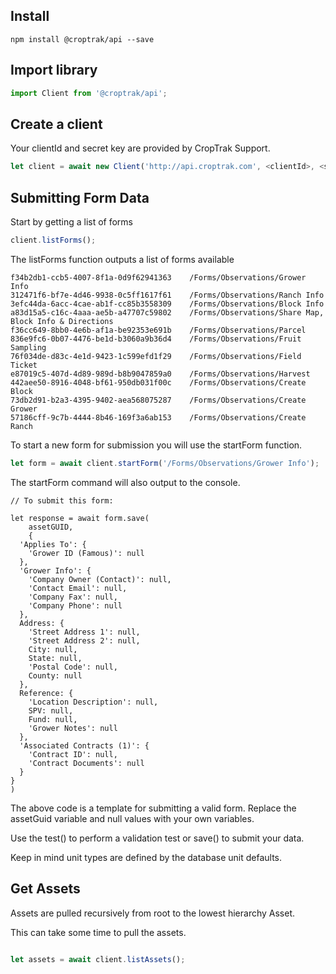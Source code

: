 ## Install
```
npm install @croptrak/api --save
```

## Import library

```js
import Client from '@croptrak/api';
```

## Create a client

Your clientId and secret key are provided by CropTrak Support.

```js
let client = await new Client('http://api.croptrak.com', <clientId>, <secret>).init();
```

## Submitting Form Data

Start by getting a list of forms

```js
client.listForms();
```

The listForms function outputs a list of forms available

```
f34b2db1-ccb5-4007-8f1a-0d9f62941363    /Forms/Observations/Grower Info
312471f6-bf7e-4d46-9938-0c5ff1617f61    /Forms/Observations/Ranch Info
3efc44da-6acc-4cae-ab1f-cc85b3558309    /Forms/Observations/Block Info
a83d15a5-c16c-4aaa-ae5b-a47707c59802    /Forms/Observations/Share Map, Block Info & Directions
f36cc649-8bb0-4e6b-af1a-be92353e691b    /Forms/Observations/Parcel
836e9fc6-0b07-4476-be1d-b3060a9b36d4    /Forms/Observations/Fruit Sampling
76f034de-d83c-4e1d-9423-1c599efd1f29    /Forms/Observations/Field Ticket
e87019c5-407d-4d89-989d-b8b9047859a0    /Forms/Observations/Harvest
442aee50-8916-4048-bf61-950db031f00c    /Forms/Observations/Create Block
73db2d91-b2a3-4395-9402-aea568075287    /Forms/Observations/Create Grower
57186cff-9c7b-4444-8b46-169f3a6ab153    /Forms/Observations/Create Ranch
```

To start a new form for submission you will use the startForm function.

```js
let form = await client.startForm('/Forms/Observations/Grower Info');
```

The startForm command will also output to the console. 

```
// To submit this form:

let response = await form.save(
    assetGUID,
    {
  'Applies To': {
    'Grower ID (Famous)': null
  },
  'Grower Info': {
    'Company Owner (Contact)': null,
    'Contact Email': null,
    'Company Fax': null,
    'Company Phone': null
  },
  Address: {
    'Street Address 1': null,
    'Street Address 2': null,
    City: null,
    State: null,
    'Postal Code': null,
    County: null
  },
  Reference: {
    'Location Description': null,
    SPV: null,
    Fund: null,
    'Grower Notes': null
  },
  'Associated Contracts (1)': {
    'Contract ID': null,
    'Contract Documents': null
  }
}
)
```

The above code is a template for submitting a valid form. Replace the assetGuid variable and null values with your own variables.

Use the test() to perform a validation test or save() to submit your data.

Keep in mind unit types are defined by the database unit defaults.

## Get Assets

Assets are pulled recursively from root to the lowest hierarchy Asset. 

This can take some time to pull the assets.

```js

let assets = await client.listAssets();

```